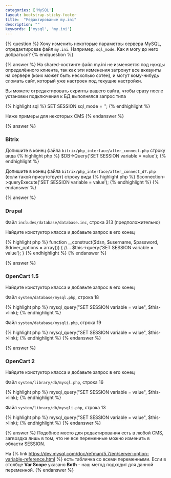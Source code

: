 ```yaml
---
categories: ['MySQL']
layout: bootstrap-sticky-footer
title:  "Редактирование my.ini"
description: ""
keywords: ['mysql', 'my.ini']
---
```

{% question %}
Хочу изменить некоторые параметры сервера MySQL, отредактировав файл `my.ini`. Например, `sql_mode`. Как я могу до него добраться?
{% endquestion %}

{% answer %}
На shared-хостинге файл my.ini не изменяется под нужды определённого клиента, так как эти изменения затронут все аккаунты на сервере (коих может быть несколько сотен), и могут кому-нибудь сломать сайт, который уже настроен под текущие настройки.

Вы можете отредактировать скрипты вашего сайта, чтобы сразу после установки подключения к БД выполнялся запрос типа

{% highlight sql %}
SET SESSION sql_mode = '';
{% endhighlight %}

Ниже примеры для некоторых CMS
{% endanswer %}

{% answer %}
### Bitrix

Допишите в конец файла `bitrix/php_interface/after_connect.php` строку вида
{% highlight php %}
$DB->Query('SET SESSION variable = value');
{% endhighlight %}

Допишите в конец файла `bitrix/php_interface/after_connect_d7.php` (если такой присутствует) строку вида
{% highlight php %}
$connection->queryExecute('SET SESSION variable = value');
{% endhighlight %}
{% endanswer %}

{% answer %}
### Drupal

Файл `includes/database/database.inc`, строка 313 (предположительно)

Найдите констуктор класса и добавьте запрос в его конец

{% highlight php %}
function __construct($dsn, $username, $password, $driver_options = array())
{
    //...
    $this->query('SET SESSION variable = value');
}
{% endhighlight %}
{% endanswer %}

{% answer %}
### OpenCart 1.5

Найдите констуктор класса и добавьте запрос в его конец

Файл `system/database/mysql.php`, строка 18

{% highlight php %}
mysql_query("SET SESSION variable = value", $this->link);
{% endhighlight %}

Файл `system/database/mysqli.php`, строка 19

{% highlight php %}
mysql_query("SET SESSION variable = value", $this->link);
{% endhighlight %}
{% endanswer %}

{% answer %}
### OpenCart 2

Найдите констуктор класса и добавьте запрос в его конец

Файл `system/library/db/mysql.php`, строка 16

{% highlight php %}
mysql_query("SET SESSION variable = value", $this->link);
{% endhighlight %}

Файл `system/library/db/mysqli.php`, строка 13

{% highlight php %}
mysql_query("SET SESSION variable = value", $this->link);
{% endhighlight %}
{% endanswer %}

{% answer %}
Подобное место для редактирования есть в любой CMS, загвоздка лишь в том, что не все переменные можно изменить в области SESSION.

На {% link https://dev.mysql.com/doc/refman/5.7/en/server-option-variable-reference.html %} есть табличка со всеми переменными. Если в столбце **Var Scope** указано **Both** - наш метод подходит для данной переменной.
{% endanswer %}
